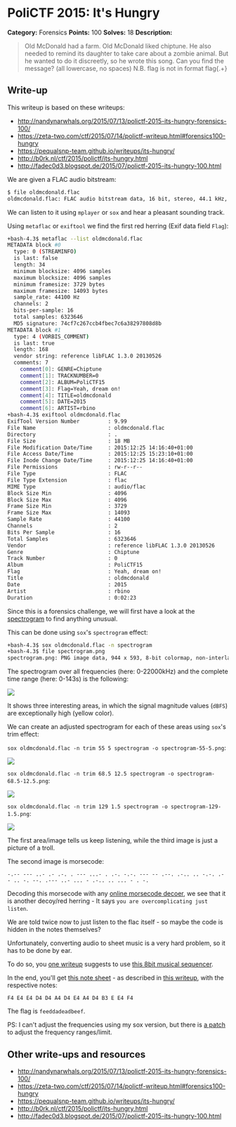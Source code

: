 # PoliCTF 2015: It's Hungry

**Category:** Forensics
**Points:** 100
**Solves:** 18
**Description:**

> Old McDonald had a farm. Old McDonald liked chiptune. He also needed to remind its daughter to take care about a zombie animal. But he wanted to do it discreetly, so he wrote this song. Can you find the message? (all lowercase, no spaces) N.B. flag is not in format flag{.+}

## Write-up

This writeup is based on these writeups:

* <http://nandynarwhals.org/2015/07/13/polictf-2015-its-hungry-forensics-100/> 
* <https://zeta-two.com/ctf/2015/07/14/polictf-writeup.html#forensics100-hungry>
* <https://pequalsnp-team.github.io/writeups/its-hungry/>
* <http://b0rk.nl/ctf/2015/polictf/its-hungry.html>
* <http://fadec0d3.blogspot.de/2015/07/polictf-2015-its-hungry-100.html>

We are given a FLAC audio bitstream:

```bash
$ file oldmcdonald.flac
oldmcdonald.flac: FLAC audio bitstream data, 16 bit, stereo, 44.1 kHz, 6323646 samples
```

We can listen to it using `mplayer` or `sox` and hear a pleasant sounding track.

Using `metaflac` or `exiftool` we find the first red herring (Exif data field `Flag`):

```bash
+bash-4.3$ metaflac --list oldmcdonald.flac
METADATA block #0
  type: 0 (STREAMINFO)
  is last: false
  length: 34
  minimum blocksize: 4096 samples
  maximum blocksize: 4096 samples
  minimum framesize: 3729 bytes
  maximum framesize: 14093 bytes
  sample_rate: 44100 Hz
  channels: 2
  bits-per-sample: 16
  total samples: 6323646
  MD5 signature: 74cf7c267ccb4fbec7c6a38297808d8b
METADATA block #1
  type: 4 (VORBIS_COMMENT)
  is last: true
  length: 168
  vendor string: reference libFLAC 1.3.0 20130526
  comments: 7
    comment[0]: GENRE=Chiptune
    comment[1]: TRACKNUMBER=0
    comment[2]: ALBUM=PoliCTF15
    comment[3]: Flag=Yeah, dream on!
    comment[4]: TITLE=oldmcdonald
    comment[5]: DATE=2015
    comment[6]: ARTIST=rbino
+bash-4.3$ exiftool oldmcdonald.flac
ExifTool Version Number         : 9.99
File Name                       : oldmcdonald.flac
Directory                       : .
File Size                       : 18 MB
File Modification Date/Time     : 2015:12:25 14:16:40+01:00
File Access Date/Time           : 2015:12:25 15:23:10+01:00
File Inode Change Date/Time     : 2015:12:25 14:16:40+01:00
File Permissions                : rw-r--r--
File Type                       : FLAC
File Type Extension             : flac
MIME Type                       : audio/flac
Block Size Min                  : 4096
Block Size Max                  : 4096
Frame Size Min                  : 3729
Frame Size Max                  : 14093
Sample Rate                     : 44100
Channels                        : 2
Bits Per Sample                 : 16
Total Samples                   : 6323646
Vendor                          : reference libFLAC 1.3.0 20130526
Genre                           : Chiptune
Track Number                    : 0
Album                           : PoliCTF15
Flag                            : Yeah, dream on!
Title                           : oldmcdonald
Date                            : 2015
Artist                          : rbino
Duration                        : 0:02:23
```

Since this is a forensics challenge, we will first have a look at the [spectrogram](https://en.wikipedia.org/wiki/Spectrogram) to find anything unusual.

This can be done using `sox`'s `spectrogram` effect:

```bash
+bash-4.3$ sox oldmcdonald.flac -n spectrogram
+bash-4.3$ file spectrogram.png 
spectrogram.png: PNG image data, 944 x 593, 8-bit colormap, non-interlaced
```

The spectrogram over all frequencies (here: 0-22000kHz) and the complete time range (here: 0-143s) is the following:

![](./spectrogram-all.png)

It shows three interesting areas, in which the signal magnitude values (`dBFS`) are exceptionally high (yellow color).

We can create an adjusted spectrogram for each of these areas using `sox`'s trim effect:

`sox oldmcdonald.flac -n trim 55 5 spectrogram -o spectrogram-55-5.png`:

![](./spectrogram-55-5.png)

`sox oldmcdonald.flac -n trim 68.5 12.5 spectrogram -o spectrogram-68.5-12.5.png`:

![](./spectrogram-68.5-12.5.png)

`sox oldmcdonald.flac -n trim 129 1.5 spectrogram -o spectrogram-129-1.5.png`:

![](./spectrogram-129-1.5.png)

The first area/image tells us keep listening, while the third image is just a picture of a troll.

The second image is morsecode:

    -.-- --- ..- .- .-. . --- ...- . .-. -.-. --- -- .--. .-.. .. -.-. .- - .. -. --. .--- ..- ... - .-.. .. ... - . -.

Decoding this morsecode with any [online morsecode decoer](https://gc.de/gc/morse/), we see that it is another decoy/red herring - It says `you are overcomplicating just listen`.

We are told twice now to just listen to the flac itself - so maybe the code is hidden in the notes themselves?

Unfortunately, converting audio to sheet music is a very hard problem, so it has to be done by ear.

To do so, you [one writeup](http://nandynarwhals.org/2015/07/13/polictf-2015-its-hungry-forensics-100/) suggests to use [this 8bit musical sequencer](http://www.pulseboy.com/).

In the end, you'll get [this note sheet](https://zeta-two.com/assets/other/oldmcdonald_score.pdf) - as described in [this writeup](https://zeta-two.com/ctf/2015/07/14/polictf-writeup.html#forensics100-hungry), with the respective notes:

    F4 E4 E4 D4 D4 A4 D4 E4 A4 D4 B3 E E4 F4

The flag is `feeddadeadbeef`.

PS: I can't adjust the frequencies using my sox version, but there is [a patch](http://jdesbonnet.blogspot.de/2014/02/sox-spectrogram-log-frequency-axis-and.html) to adjust the frequency ranges/limit.

## Other write-ups and resources

* <http://nandynarwhals.org/2015/07/13/polictf-2015-its-hungry-forensics-100/> 
* <https://zeta-two.com/ctf/2015/07/14/polictf-writeup.html#forensics100-hungry>
* <https://pequalsnp-team.github.io/writeups/its-hungry/>
* <http://b0rk.nl/ctf/2015/polictf/its-hungry.html>
* <http://fadec0d3.blogspot.de/2015/07/polictf-2015-its-hungry-100.html>
